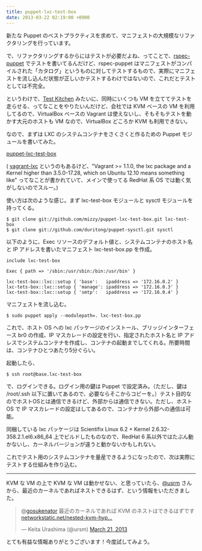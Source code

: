 ```yaml
---
title: puppet-lxc-test-box
date: 2013-03-22 02:19:00 +0900
---
```


新たな Puppet のベストプラクティスを求めて、マニフェストの大規模なリファクタリングを行っています。

で、リファクタリングするからにはテストが必要だよね、ってことで、[rspec-puppet](http://rspec-puppet.com/) でテストを書いてるんだけど、rspec-puppet はマニフェストがコンパイルされた「カタログ」というものに対してテストするもので、実際にマニフェストを流し込んだ状態が正しいかテストするわけではないので、これだとテストとしては不完全。

というわけで、[Test Kitchen](https://github.com/opscode/test-kitchen) みたいに、同時にいくつも VM を立ててテストを走らせる、ってなことをやりたいんだけど、会社では KVM ベースの VM を利用してるので、VirtualBox ベースの Vagrant は使えないし、そもそもテストを動かす大元のホストも VM なので、VirtualBox どころか KVM も利用できない。


<script async src="//platform.twitter.com/widgets.js" charset="utf-8"></script>


なので、まずは LXC のシステムコンテナをさくさくと作るための Puppet モジュールを書いてみた。

[puppet-lxc-test-box](https://github.com/mizzy/puppet-lxc-test-box)

( [vagrant-lxc](https://github.com/fgrehm/vagrant-lxc) というのもあるけど、"Vagrant >= 1.1.0, the lxc package and a Kernel higher than 3.5.0-17.28, which on Ubuntu 12.10 means something like" ってなことが書かれていて、メインで使ってる RedHat 系 OS では動く気がしないのでスルー。)

使い方は次のような感じ。まず lxc-test-box モジュールと sysctl モジュールを持ってくる。

```
$ git clone git://github.com/mizzy/puppet-lxc-test-box.git lxc-test-box
$ git clone git://github.com/duritong/puppet-sysctl.git sysctl
```

以下のように、Exec リソースのデフォルト値と、システムコンテナのホスト名と IP アドレスを書いたマニフェスト lxc-test-box.pp を作成。

```
include lxc-test-box

Exec { path => '/sbin:/usr/sbin:/bin:/usr/bin' }

lxc-test-box::lxc::setup { 'base':   ipaddress => '172.16.0.2' }
lxc-tets-box::lxc::setup { 'manage': ipaddress => '172.16.0.3' }
lxc-test-box::lxc::setup { 'smtp':   ipaddress => '172.16.0.4' }
```

マニフェストを流し込む。

```
$ sudo puppet apply --modulepath=. lxc-test-box.pp
```

これで、ホスト OS への lxc パッケージのインストール、ブリッジインターフェース br0 の作成、IP マスカレードの設定を行い、指定されたホスト名と IP アドレスでシステムコンテナを作成し、コンテナの起動までしてくれる。所要時間は、コンテナひとつあたり5分ぐらい。

起動したら、

```
$ ssh root@base.lxc-test-box
```

で、ログインできる。ログイン用の鍵は Puppet で設定済み。（ただし、鍵は /root/.ssh 以下に置いてあるので、必要ならそこからコピーを。）テスト目的なのでホストOSとは通信できるけど、外部からは通信できない。ただし、ホスト OS で IP マスカレードの設定はしてあるので、コンテナから外部への通信は可能。

同梱している lxc パッケージは Scientifix Linux 6.2 + Kernel 2.6.32-358.2.1.el6.x86_64 上でビルドしたものなので、RedHat 6 系以外ではたぶん動かないし、カーネルバージョンが違うと動かないかもしれない。

これでテスト用のシステムコンテナを量産できるようになったので、次は実際にテストする仕組みを作り込む。

----
KVM な VM の上で KVM な VM は動かせない、と思っていたら、[@usrm](https://twitter.com/ursm) さんから、最近のカーネルであればネストできるはず、という情報をいただきました。

<blockquote class="twitter-tweet"><p>@<a href="https://twitter.com/gosukenator">gosukenator</a> 最近のカーネルであれば KVM のネストはできるはずです <a href="http://t.co/HZf5HhhUYs" title="http://networkstatic.net/nested-kvm-hypervisor-support/">networkstatic.net/nested-kvm-hyp…</a></p>&mdash; Keita Urashima (@ursm) <a href="https://twitter.com/ursm/status/314802865313042432">March 21, 2013</a></blockquote>

とても有益な情報ありがとうございます！今度試してみよう。

